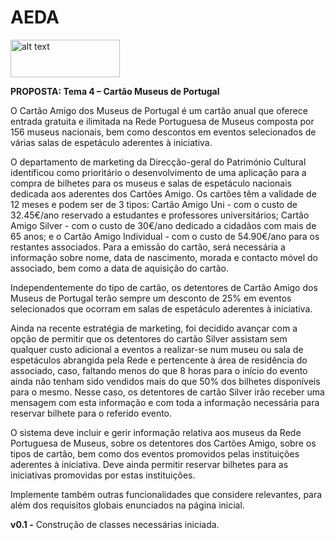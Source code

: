 # AEDA

<img src="https://github.com/gabrielrocco/AEDA/blob/master/feup_logo.jpeg" alt="alt text" width="175" height="60">


**PROPOSTA: Tema 4 – Cartão Museus de Portugal** 

O Cartão Amigo dos Museus de Portugal é um cartão anual que oferece entrada gratuita e ilimitada na Rede Portuguesa de Museus composta por 156 museus nacionais, bem como descontos em eventos selecionados de várias salas de espetáculo aderentes à iniciativa.

O departamento de ​marketing da Direcção-geral do Património Cultural identificou como prioritário o desenvolvimento de uma aplicação para a compra de bilhetes para os museus e salas de espetáculo nacionais dedicada aos aderentes dos Cartões Amigo.
Os cartões têm a validade de 12 meses e podem ser de 3 tipos: Cartão Amigo Uni - com o custo de 32.45€/ano reservado a estudantes e professores universitários; Cartão Amigo Silver - com o custo de 30€/ano dedicado a cidadãos com mais de 65 anos; e o Cartão Amigo Individual - com o custo de 54.90€/ano para os restantes associados. Para a emissão do cartão, será necessária a informação sobre nome, data de nascimento, morada e contacto móvel do associado, bem como a data de aquisição do cartão.

Independentemente do tipo de cartão, os detentores de Cartão Amigo dos Museus de Portugal terão sempre um desconto de 25% em eventos selecionados que ocorram em salas de espetáculo aderentes à iniciativa.

Ainda na recente estratégia de ​marketing,​ foi decidido avançar com a opção de permitir que os detentores do cartão Silver assistam sem qualquer custo adicional a eventos a realizar-se num museu ou sala de espetáculos abrangida pela Rede e pertencente à área de residência do associado, caso, faltando menos do que 8 horas para o início do evento ainda não tenham sido vendidos mais do que 50% dos bilhetes disponíveis para o mesmo. Nesse caso, os detentores de cartão Silver irão receber uma mensagem com esta informação e com toda a informação necessária para reservar bilhete para o referido evento.

O sistema deve incluir e gerir informação relativa aos museus da Rede Portuguesa de Museus, sobre os detentores dos Cartões Amigo, sobre os tipos de cartão, bem como dos eventos promovidos pelas instituições aderentes à iniciativa. Deve ainda permitir reservar bilhetes para as iniciativas promovidas por estas instituições.

Implemente também outras funcionalidades que considere relevantes, para além dos requisitos globais enunciados na página inicial.



**v0.1 -** 
Construção de classes necessárias iniciada.
